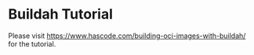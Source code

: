 # Buildah Tutorial

Please visit https://www.hascode.com/building-oci-images-with-buildah/ for the tutorial.
